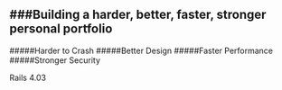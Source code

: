 ###Building a harder, better, faster, stronger personal portfolio
----

#####Harder to Crash
#####Better Design
#####Faster Performance
#####Stronger Security 

Rails 4.03